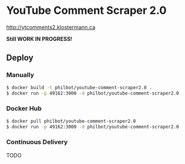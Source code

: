 # YouTube Comment Scraper 2.0

http://ytcomments2.klostermann.ca

**Still WORK IN PROGRESS!**

## Deploy

### Manually

``` bash
$ docker build -t philbot/youtube-comment-scraper2.0 .
$ docker run -p 49162:3000 -d philbot/youtube-comment-scraper2.0
```


### Docker Hub

``` bash
$ docker pull philbot/youtube-comment-scraper2.0
$ docker run -p 49162:3000 -d philbot/youtube-comment-scraper2.0
```

### Continuous Delivery

TODO
